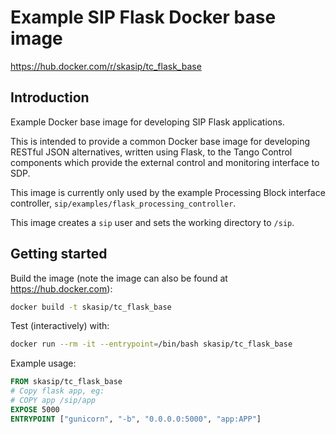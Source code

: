 # Example SIP Flask Docker base image

<https://hub.docker.com/r/skasip/tc_flask_base>

## Introduction

Example Docker base image for developing SIP Flask applications.

This is intended to provide a common Docker base image for developing RESTful JSON alternatives, written using Flask, to the Tango Control components which provide the external control and monitoring interface to SDP.

This image is currently only used by the example Processing Block interface controller, `sip/examples/flask_processing_controller`.

This image creates a `sip` user and sets the working directory to `/sip`.

## Getting started

Build the image (note the image can also be found at <https://hub.docker.com>):

```bash
docker build -t skasip/tc_flask_base
```

Test (interactively) with:

```bash
docker run --rm -it --entrypoint=/bin/bash skasip/tc_flask_base
```

Example usage:

```Dockerfile
FROM skasip/tc_flask_base
# Copy flask app, eg:
# COPY app /sip/app
EXPOSE 5000
ENTRYPOINT ["gunicorn", "-b", "0.0.0.0:5000", "app:APP"]
```
